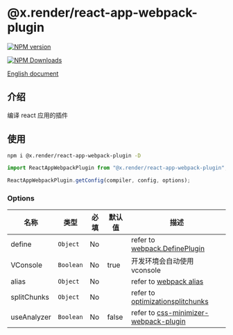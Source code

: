# @x.render/react-app-webpack-plugin

<p>
<a href="https://www.npmjs.com/package/@x.render/react-app-webpack-plugin" target="__blank"><img src="https://img.shields.io/npm/v/@x.render/react-app-webpack-plugin" alt="NPM version" /></a>

<a href="https://www.npmjs.com/package/@x.render/react-app-webpack-plugin" target="__blank"><img src="https://img.shields.io/npm/dm/%40x.render%2Freact-app-webpack-plugin" alt="NPM Downloads" /></a>

</p>

[English document](./README.md)

## 介绍

编译 react 应用的插件

## 使用

```bash
npm i @x.render/react-app-webpack-plugin -D
```

```javascript
import ReactAppWebpackPlugin from "@x.render/react-app-webpack-plugin";

ReactAppWebpackPlugin.getConfig(compiler, config, options);
```

### Options

| **名称**    | **类型**  | **必填** | **默认值** | **描述**                                                                                                        |
| ----------- | --------- | -------- | ---------- | --------------------------------------------------------------------------------------------------------------- |
| define      | `Object`  | No       |            | refer to [webpack.DefinePlugin](https://webpack.js.org/plugins/define-plugin/#root)                             |
| VConsole    | `Boolean` | No       | true       | 开发环境会自动使用 vconsole                                                                                     |
| alias       | `Object`  | No       |            | refer to [webpack alias](https://webpack.js.org/configuration/resolve/#resolvealias)                            |
| splitChunks | `Object`  | No       |            | refer to [optimizationsplitchunks](https://webpack.js.org/plugins/split-chunks-plugin/#optimizationsplitchunks) |
| useAnalyzer | `Boolean` | No       | false      | refer to [css-minimizer-webpack-plugin](https://www.npmjs.com/package/webpack-bundle-analyzer)                  |
